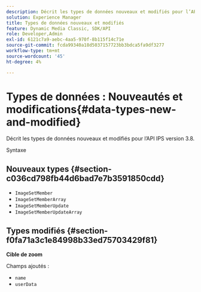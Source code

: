 ```yaml
---
description: Décrit les types de données nouveaux et modifiés pour l’API IPS version 3.8.
solution: Experience Manager
title: Types de données nouveaux et modifiés
feature: Dynamic Media Classic, SDK/API
role: Developer,Admin
exl-id: 6121c7a9-aebc-4aa5-970f-8b115f14c71e
source-git-commit: fcda99340a18d5037157723bb3bdca5fa9df3277
workflow-type: tm+mt
source-wordcount: '45'
ht-degree: 4%

---
```


# Types de données : Nouveautés et modifications{#data-types-new-and-modified}

Décrit les types de données nouveaux et modifiés pour l’API IPS version 3.8.

Syntaxe

## Nouveaux types {#section-c036cd798fb44d6bad7e7b3591850cdd}

* `ImageSetMember`
* `ImageSetMemberArray`
* `ImageSetMemberUpdate`
* `ImageSetMemberUpdateArray`

## Types modifiés {#section-f0fa71a3c1e84998b33ed75703429f81}

**Cible de zoom**

Champs ajoutés :

* `name`
* `userData`
